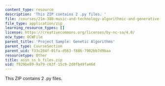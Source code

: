 ```yaml
---
content_type: resource
description: 'This ZIP contains 2 .py files. '
file: /courses/21m-380-music-and-technology-algorithmic-and-generative-music-spring-2010/f929be899a79c63f15c92d0fb49fa46d_assn_ss_b_files.zip
file_type: application/zip
learning_resource_types: []
license: https://creativecommons.org/licenses/by-nc-sa/4.0/
ocw_type: OCWFile
parent_title: 'Project Sample: Genetic Algorithms'
parent_type: CourseSection
parent_uid: f33c204f-01fa-d563-f886-7902bb7d9baa
resourcetype: Other
title: assn_ss_b_files.zip
uid: f929be89-9a79-c63f-15c9-2d0fb49fa46d
---
```

This ZIP contains 2 .py files. 